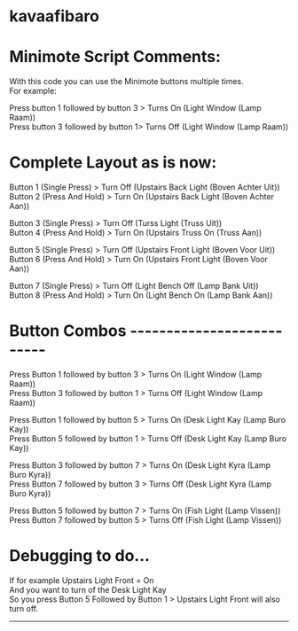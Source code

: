 # kavaafibaro

# Minimote Script Comments:

With this code you can use the Minimote buttons multiple times.<br />
For example:

Press button 1 followed by button 3 > Turns On (Light Window (Lamp Raam))<br />
Press button 3 followed by button 1> Turns Off (Light Window (Lamp Raam))<br />

# Complete Layout as is now:

Button 1 (Single Press) > Turn Off (Upstairs Back Light (Boven Achter Uit))<br />
Button 2 (Press And Hold) > Turn On (Upstairs Back Light (Boven Achter Aan))<br />

Button 3 (Single Press) > Turn Off (Turss Light (Truss Uit))<br />
Button 4 (Press And Hold) > Turn On (Upstairs Truss On (Truss Aan))<br />

Button 5 (Single Press) > Turn Off (Upstairs Front Light (Boven Voor Uit))<br />
Button 6 (Press And Hold) > Turn On (Upstairs Front Light (Boven Voor Aan))<br />

Button 7 (Single Press) > Turn Off (Light Bench Off (Lamp Bank Uit))<br />
Button 8 (Press And Hold) > Turn On (Light Bench On (Lamp Bank Aan))<br />

# Button Combos --------------------------

Press Button 1 followed by button 3 > Turns On (Light Window (Lamp Raam))<br />
Press Button 3 followed by button 1 > Turns Off (Light Window (Lamp Raam))<br />

Press Button 1 followed by button 5 > Turns On (Desk Light Kay (Lamp Buro Kay))<br />
Press Button 5 followed by button 1 > Turns Off (Desk Light Kay (Lamp Buro Kay))<br />

Press Button 3 followed by button 7 > Turns On (Desk Light Kyra (Lamp Buro Kyra))<br />
Press Button 7 followed by button 3 > Turns Off (Desk Light Kyra (Lamp Buro Kyra))<br />

Press Button 5 followed by button 7 > Turns On (Fish Light (Lamp Vissen))<br />
Press Button 7 followed by button 5 > Turns Off (Fish Light (Lamp Vissen))<br />

# Debugging to do... 

If for example Upstairs Light Front = On<br />
And you want to turn of the Desk Light Kay<br />
So you press Button 5 Followed by Button 1 > Upstairs Light Front will also turn off.<br />

------------------------------------------------------------------------------------------------------------------
